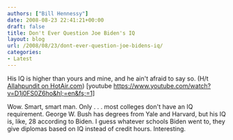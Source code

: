 ```yaml
---
authors: ["Bill Hennessy"]
date: 2008-08-23 22:41:21+00:00
draft: false
title: Don't Ever Question Joe Biden's IQ
layout: blog
url: /2008/08/23/dont-ever-question-joe-bidens-iq/
categories:
- Latest
---
```


His IQ is higher than yours and mine, and he ain't afraid to say so. (H/t [Allahpundit on HotAir.com](https://hotair.com/archives/2008/08/23/flashback-the-obligatory-i-think-i-probably-have-a-much-higher-iq-than-you-do-clip/))
[youtube https://www.youtube.com/watch?v=D1j0FS0Z6ho&hl;=en&fs;=1]

Wow.  Smart, smart man.  Only . . . most colleges don't have an IQ requirement.  George W. Bush has degrees from Yale and Harvard, but his IQ is, like, 28 according to Biden.  I guess whatever schools Biden went to, they give diplomas based on IQ instead of credit hours.  Interesting. 
